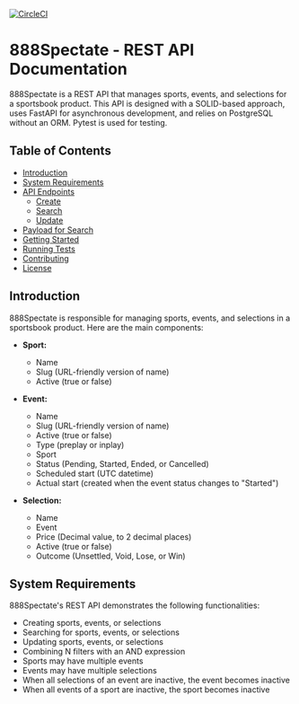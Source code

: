 [![CircleCI](https://dl.circleci.com/status-badge/img/gh/eder/888spectate-challenger/tree/main.svg?style=svg&circle-token=63d47442a2880587f1fa5a9c1818e1a38c40f2f9)](https://dl.circleci.com/status-badge/redirect/gh/eder/888spectate-challenger/tree/main)

# 888Spectate - REST API Documentation

888Spectate is a REST API that manages sports, events, and selections for a sportsbook product. This API is designed with a SOLID-based approach, uses FastAPI for asynchronous development, and relies on PostgreSQL without an ORM. Pytest is used for testing.

## Table of Contents
- [Introduction](#introduction)
- [System Requirements](#system-requirements)
- [API Endpoints](#api-endpoints)
  - [Create](#create)
  - [Search](#search)
  - [Update](#update)
- [Payload for Search](#payload-for-search)
- [Getting Started](#getting-started)
- [Running Tests](#running-tests)
- [Contributing](#contributing)
- [License](#license)

## Introduction

888Spectate is responsible for managing sports, events, and selections in a sportsbook product. Here are the main components:

- **Sport:**
  - Name
  - Slug (URL-friendly version of name)
  - Active (true or false)

- **Event:**
  - Name
  - Slug (URL-friendly version of name)
  - Active (true or false)
  - Type (preplay or inplay)
  - Sport
  - Status (Pending, Started, Ended, or Cancelled)
  - Scheduled start (UTC datetime)
  - Actual start (created when the event status changes to "Started")

- **Selection:**
  - Name
  - Event
  - Price (Decimal value, to 2 decimal places)
  - Active (true or false)
  - Outcome (Unsettled, Void, Lose, or Win)

## System Requirements

888Spectate's REST API demonstrates the following functionalities:

- Creating sports, events, or selections
- Searching for sports, events, or selections
- Updating sports, events, or selections
- Combining N filters with an AND expression
- Sports may have multiple events
- Events may have multiple selections
- When all selections of an event are inactive, the event becomes inactive
- When all events of a sport are inactive, the sport becomes inactive



